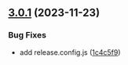 ## [3.0.1](https://github.com/mll-lab/tsconfig/compare/v3.0.0...v3.0.1) (2023-11-23)


### Bug Fixes

* add release.config.js ([1c4c5f9](https://github.com/mll-lab/tsconfig/commit/1c4c5f98c4431a41379b8816fea8f2d5c1d30bd8))
